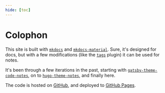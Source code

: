 ```yaml
---
hide: [toc]
---
```


# Colophon

This site is built with [`mkdocs`](https://www.mkdocs.org/) and [`mkdocs-material`](https://squidfunk.github.io/mkdocs-material/). Sure, it's designed for docs, but with a few modifications (like the [`tags`](https://squidfunk.github.io/mkdocs-material/plugins/tags/) plugin) it can be used for notes.

It's been through a few iterations in the past, starting with [`gatsby-theme-code-notes`](https://github.com/mrmartineau/gatsby-theme-code-notes/), on to [`hugo-theme-notes`](https://github.com/RealOrangeOne/hugo-theme-notes/), and finally here.

The code is hosted on [GitHub](https://github.com/RealOrangeOne/notes/), and deployed to [GitHub Pages](https://realorangeone.github.io/notes/).
